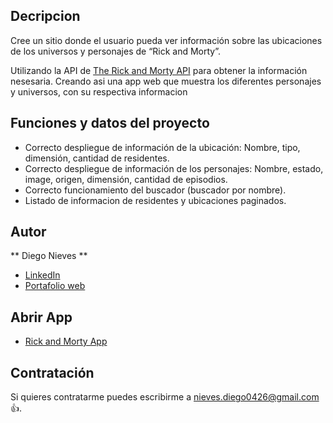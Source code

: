 ## Decripcion

Cree un sitio donde el usuario pueda ver información sobre las ubicaciones de los universos y personajes de “Rick and Morty”.

Utilizando la API de [The Rick and Morty API](https://rickandmortyapi.com/) para obtener la información nesesaria. Creando asi una app web que muestra los diferentes personajes y universos, con su respectiva informacion

## Funciones y datos del proyecto

- Correcto despliegue de información de la ubicación: Nombre, tipo, dimensión, cantidad de residentes.
- Correcto despliegue de información de los personajes: Nombre, estado, image, origen, dimensión, cantidad de episodios.
- Correcto funcionamiento del buscador (buscador por nombre).
- Listado de informacion de residentes y ubicaciones paginados.

## Autor
** Diego Nieves **
* [LinkedIn](https://www.linkedin.com/in/diego-nieves-04b409242/)
* [Portafolio web](https://nvs-dlc.netlify.app)

## Abrir App
- [Rick and Morty App](https://subtle-banoffee-4014e9.netlify.app/)

## Contratación
Si quieres contratarme puedes escribirme a nieves.diego0426@gmail.com 👍.
